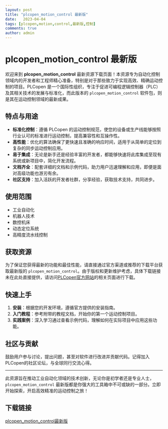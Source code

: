 ```yaml
---
layout: post
title: "plcopen_motion_control 最新版"
date:   2023-04-04
tags: [plcopen,motion,control,最新版,控制]
comments: true
author: admin
---
```

# plcopen_motion_control 最新版

欢迎来到 **plcopen_motion_control** 最新资源下载页面！本资源专为自动化控制领域内的开发者和工程师精心准备，特别是对于那些致力于实现高效、精确运动控制的项目。PLCopen 是一个国际性组织，专注于促进可编程逻辑控制器（PLC）及其相关技术的发展与标准化，而此版本的 `plcopen_motion_control` 软件包，则是其在运动控制领域的最新成果。

## 特点与用途

- **标准化控制**：遵循 PLCopen 的运动控制规范，使您的设备或生产线能够按照行业认可的标准进行运动控制，提高兼容性和互操作性。
- **高性能**：优化的算法确保了更快速且准确的响应时间，适用于从简单的定位到复杂的同步运动控制应用。
- **易于集成**：无论是新手还是经验丰富的开发者，都能够快速将此库集成至现有系统或新项目中，简化开发流程。
- **文档齐全**：配套详细的文档和示例代码，助力用户迅速理解和应用，即便是面对高级功能也游刃有余。
- **社区支持**：加入活跃的开发者社群，分享经验，获取技术支持，共同进步。

## 使用范围

- 工业自动化
- 机器人技术
- 数控机床
- 动态定位系统
- 高精度流水线控制

## 获取资源

为了保证您获得最新的功能和最佳性能，请直接通过官方渠道或推荐的下载平台获取最新版的 `plcopen_motion_control`。由于版权和更新维护考虑，具体下载链接未在此处直接提供，请访问[PLCopen官方网站](注意：实际操作时不要加链接)的相关页面进行下载。

## 快速上手

1. **安装**：根据您的开发环境，遵循官方提供的安装指南。
2. **入门教程**：参考附带的教程文档，开始你的第一个运动控制项目。
3. **实践案例**：深入学习通过查看示例代码，理解如何在实际项目中应用这些功能。

## 社区与贡献

鼓励用户参与讨论，提出问题，甚至对软件进行改进并贡献代码。记得加入PLCopen的社区论坛，与全球同行交流心得。

---

此资源旨在推动工业自动化领域的技术创新，无论你是初学者还是专业人士，`plcopen_motion_control` 最新版都是你强大的工具箱中不可或缺的一部分。立即开始探索，开启高效精准的运动控制之旅！

## 下载链接

[plcopen_motion_control最新版](https://pan.quark.cn/s/a70d707ed116)
